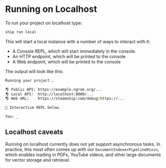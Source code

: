 # Running on Localhost

To run your project on localhost type:

```bash
ship run local
```

This will start a local instance with a number of ways to interact with it:

- A Console REPL, which will start immediately in the console.
- An HTTP endpoint, which will be printed to the console
- A Web endpoint, which will be printed to the console

The output will look like this:

```bash
Running your project..

🌎 Public API: https://example.ngrok.org/...
🌎 Local API:  http://localhost:8080/...
🌎 Web URL:    https://steamship:com/debug?https://...

💬 Interactive REPL below.

You: _
```

## Localhost caveats

Running on localhost currently does not yet support asynchronous tasks.
In practice, this most often comes up with our `DocumentIndexerPipelineMixin`, which enables loading in PDFs, YouTube videos, and other large documents for vector storage and retrieval.

